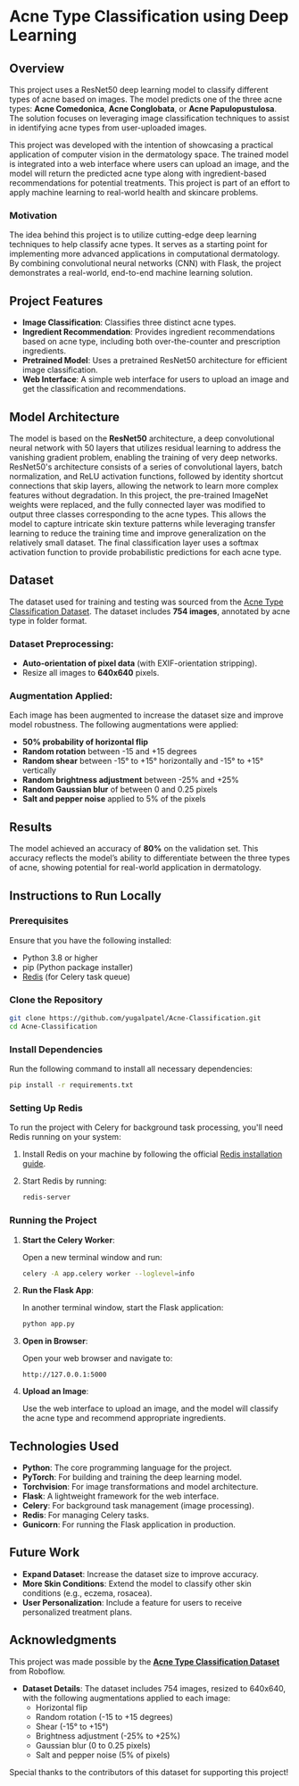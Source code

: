 # Acne Type Classification using Deep Learning

## Overview

This project uses a ResNet50 deep learning model to classify different types of acne based on images. The model predicts one of the three acne types: **Acne Comedonica**, **Acne Conglobata**, or **Acne Papulopustulosa**. The solution focuses on leveraging image classification techniques to assist in identifying acne types from user-uploaded images.

This project was developed with the intention of showcasing a practical application of computer vision in the dermatology space. The trained model is integrated into a web interface where users can upload an image, and the model will return the predicted acne type along with ingredient-based recommendations for potential treatments. This project is part of an effort to apply machine learning to real-world health and skincare problems.

### Motivation

The idea behind this project is to utilize cutting-edge deep learning techniques to help classify acne types. It serves as a starting point for implementing more advanced applications in computational dermatology. By combining convolutional neural networks (CNN) with Flask, the project demonstrates a real-world, end-to-end machine learning solution.

## Project Features

- **Image Classification**: Classifies three distinct acne types.
- **Ingredient Recommendation**: Provides ingredient recommendations based on acne type, including both over-the-counter and prescription ingredients.
- **Pretrained Model**: Uses a pretrained ResNet50 architecture for efficient image classification.
- **Web Interface**: A simple web interface for users to upload an image and get the classification and recommendations.

## Model Architecture

The model is based on the **ResNet50** architecture, a deep convolutional neural network with 50 layers that utilizes residual learning to address the vanishing gradient problem, enabling the training of very deep networks. ResNet50's architecture consists of a series of convolutional layers, batch normalization, and ReLU activation functions, followed by identity shortcut connections that skip layers, allowing the network to learn more complex features without degradation. In this project, the pre-trained ImageNet weights were replaced, and the fully connected layer was modified to output three classes corresponding to the acne types. This allows the model to capture intricate skin texture patterns while leveraging transfer learning to reduce the training time and improve generalization on the relatively small dataset. The final classification layer uses a softmax activation function to provide probabilistic predictions for each acne type.

## Dataset

The dataset used for training and testing was sourced from the [Acne Type Classification Dataset](https://universe.roboflow.com/taschenbier/acne-type-classification). The dataset includes **754 images**, annotated by acne type in folder format.

### Dataset Preprocessing:

- **Auto-orientation of pixel data** (with EXIF-orientation stripping).
- Resize all images to **640x640** pixels.

### Augmentation Applied:

Each image has been augmented to increase the dataset size and improve model robustness. The following augmentations were applied:
- **50% probability of horizontal flip**
- **Random rotation** between -15 and +15 degrees
- **Random shear** between -15° to +15° horizontally and -15° to +15° vertically
- **Random brightness adjustment** between -25% and +25%
- **Random Gaussian blur** of between 0 and 0.25 pixels
- **Salt and pepper noise** applied to 5% of the pixels

## Results

The model achieved an accuracy of **80%** on the validation set. This accuracy reflects the model’s ability to differentiate between the three types of acne, showing potential for real-world application in dermatology.

## Instructions to Run Locally

### Prerequisites

Ensure that you have the following installed:

- Python 3.8 or higher
- pip (Python package installer)
- [Redis](https://redis.io/) (for Celery task queue)

### Clone the Repository

```bash
git clone https://github.com/yugalpatel/Acne-Classification.git
cd Acne-Classification
```

### Install Dependencies

Run the following command to install all necessary dependencies:

```bash
pip install -r requirements.txt
```

### Setting Up Redis

To run the project with Celery for background task processing, you'll need Redis running on your system:

1. Install Redis on your machine by following the official [Redis installation guide](https://redis.io/docs/getting-started/installation/).
2. Start Redis by running:

   ```bash
   redis-server
   ```

### Running the Project

1. **Start the Celery Worker**:

   Open a new terminal window and run:

   ```bash
   celery -A app.celery worker --loglevel=info
   ```

2. **Run the Flask App**:

   In another terminal window, start the Flask application:

   ```bash
   python app.py
   ```

3. **Open in Browser**:

   Open your web browser and navigate to:

   ```
   http://127.0.0.1:5000
   ```

4. **Upload an Image**:

   Use the web interface to upload an image, and the model will classify the acne type and recommend appropriate ingredients.


## Technologies Used

- **Python**: The core programming language for the project.
- **PyTorch**: For building and training the deep learning model.
- **Torchvision**: For image transformations and model architecture.
- **Flask**: A lightweight framework for the web interface.
- **Celery**: For background task management (image processing).
- **Redis**: For managing Celery tasks.
- **Gunicorn**: For running the Flask application in production.

## Future Work

- **Expand Dataset**: Increase the dataset size to improve accuracy.
- **More Skin Conditions**: Extend the model to classify other skin conditions (e.g., eczema, rosacea).
- **User Personalization**: Include a feature for users to receive personalized treatment plans.

## Acknowledgments

This project was made possible by the **[Acne Type Classification Dataset](https://universe.roboflow.com/taschenbier/acne-type-classification)** from Roboflow.

- **Dataset Details**: The dataset includes 754 images, resized to 640x640, with the following augmentations applied to each image:
  - Horizontal flip
  - Random rotation (-15 to +15 degrees)
  - Shear (-15° to +15°)
  - Brightness adjustment (-25% to +25%)
  - Gaussian blur (0 to 0.25 pixels)
  - Salt and pepper noise (5% of pixels)

Special thanks to the contributors of this dataset for supporting this project!
